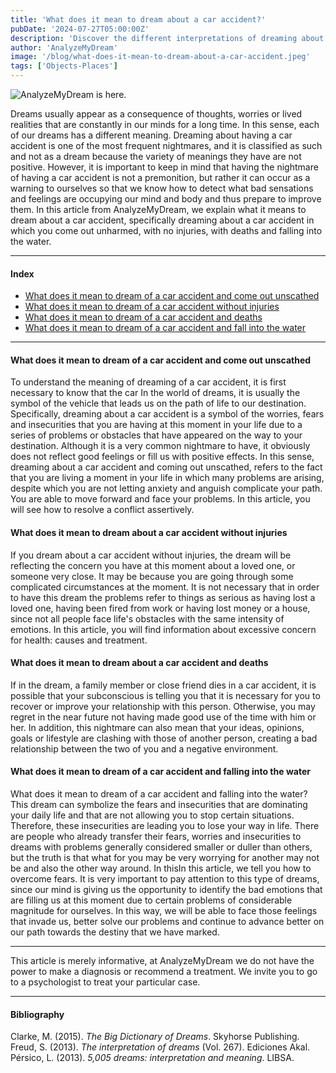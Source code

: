 ```yaml
---
title: 'What does it mean to dream about a car accident?'
pubDate: '2024-07-27T05:00:00Z'
description: 'Discover the different interpretations of dreaming about a car accident, from reflecting on your worries to a warning from your subconscious.'
author: 'AnalyzeMyDream'
image: '/blog/what-does-it-mean-to-dream-about-a-car-accident.jpeg'
tags: ['Objects-Places']
---
```


![AnalyzeMyDream is here.](/blog/what-does-it-mean-to-dream-about-a-car-accident.jpeg)

Dreams usually appear as a consequence of thoughts, worries or lived realities that are constantly in our minds for a long time. In this sense, each of our dreams has a different meaning. Dreaming about having a car accident is one of the most frequent nightmares, and it is classified as such and not as a dream because the variety of meanings they have are not positive. However, it is important to keep in mind that having the nightmare of having a car accident is not a premonition, but rather it can occur as a warning to ourselves so that we know how to detect what bad sensations and feelings are occupying our mind and body and thus prepare to improve them. In this article from AnalyzeMyDream, we explain what it means to dream about a car accident, specifically dreaming about a car accident in which you come out unharmed, with no injuries, with deaths and falling into the water.

---

#### Index

- [What does it mean to dream of a car accident and come out unscathed](#what-does-it-mean-to-dream-of-a-car-accident-and-come-out-unscathed)
- [What does it mean to dream of a car accident without injuries](#what-does-it-mean-to-dream-of-a-car-accident-without-injuries)
- [What does it mean to dream of a car accident and deaths](#what-does-it-mean-to-dream-of-a-car-accident-and-deaths)
- [What does it mean to dream of a car accident and fall into the water](#what-does-it-mean-to-dream-of-a-car-accident-and-fall-into-the-water)

---

#### What does it mean to dream of a car accident and come out unscathed

To understand the meaning of dreaming of a car accident, it is first necessary to know that the car In the world of dreams, it is usually the symbol of the vehicle that leads us on the path of life to our destination. Specifically, dreaming about a car accident is a symbol of the worries, fears and insecurities that you are having at this moment in your life due to a series of problems or obstacles that have appeared on the way to your destination. Although it is a very common nightmare to have, it obviously does not reflect good feelings or fill us with positive effects. In this sense, dreaming about a car accident and coming out unscathed, refers to the fact that you are living a moment in your life in which many problems are arising, despite which you are not letting anxiety and anguish complicate your path. You are able to move forward and face your problems. In this article, you will see how to resolve a conflict assertively.

#### What does it mean to dream about a car accident without injuries

If you dream about a car accident without injuries, the dream will be reflecting the concern you have at this moment about a loved one, or someone very close. It may be because you are going through some complicated circumstances at the moment. It is not necessary that in order to have this dream the problems refer to things as serious as having lost a loved one, having been fired from work or having lost money or a house, since not all people face life's obstacles with the same intensity of emotions. In this article, you will find information about excessive concern for health: causes and treatment.

#### What does it mean to dream about a car accident and deaths

If in the dream, a family member or close friend dies in a car accident, it is possible that your subconscious is telling you that it is necessary for you to recover or improve your relationship with this person. Otherwise, you may regret in the near future not having made good use of the time with him or her. In addition, this nightmare can also mean that your ideas, opinions, goals or lifestyle are clashing with those of another person, creating a bad relationship between the two of you and a negative environment.

#### What does it mean to dream of a car accident and falling into the water

What does it mean to dream of a car accident and falling into the water? This dream can symbolize the fears and insecurities that are dominating your daily life and that are not allowing you to stop certain situations. Therefore, these insecurities are leading you to lose your way in life. There are people who already transfer their fears, worries and insecurities to dreams with problems generally considered smaller or duller than others, but the truth is that what for you may be very worrying for another may not be and also the other way around. In thisIn this article, we tell you how to overcome fears. It is very important to pay attention to this type of dreams, since our mind is giving us the opportunity to identify the bad emotions that are filling us at this moment due to certain problems of considerable magnitude for ourselves. In this way, we will be able to face those feelings that invade us, better solve our problems and continue to advance better on our path towards the destiny that we have marked.

---

This article is merely informative, at AnalyzeMyDream we do not have the power to make a diagnosis or recommend a treatment. We invite you to go to a psychologist to treat your particular case.

---

#### Bibliography

Clarke, M. (2015). *The Big Dictionary of Dreams*. Skyhorse Publishing.
Freud, S. (2013). *The interpretation of dreams* (Vol. 267). Ediciones Akal.
Pérsico, L. (2013). *5,005 dreams: interpretation and meaning*. LIBSA.